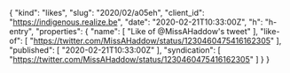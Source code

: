 {
  "kind": "likes",
  "slug": "2020/02/a05eh",
  "client_id": "https://indigenous.realize.be",
  "date": "2020-02-21T10:33:00Z",
  "h": "h-entry",
  "properties": {
    "name": [
      "Like of @MissAHaddow's tweet"
    ],
    "like-of": [
      "https://twitter.com/MissAHaddow/status/1230460475416162305"
    ],
    "published": [
      "2020-02-21T10:33:00Z"
    ],
    "syndication": [
      "https://twitter.com/MissAHaddow/status/1230460475416162305"
    ]
  }
}
